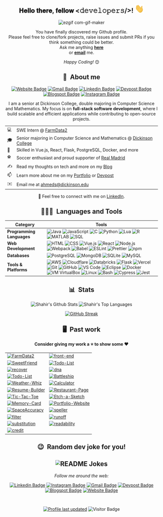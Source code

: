 <div align="center">
<h2> 𝐇𝐞𝐥𝐥𝐨 𝐭𝐡𝐞𝐫𝐞, 𝐟𝐞𝐥𝐥𝐨𝐰 <𝚍𝚎𝚟𝚎𝚕𝚘𝚙𝚎𝚛𝚜/>! <img src="https://github.com/ABSphreak/ABSphreak/blob/master/gifs/Hi.gif" width="30"></h2>
</div>

<div align="center" width="50">

![ezgif com-gif-maker](https://user-images.githubusercontent.com/98346408/205467195-d595274e-f00f-440e-98aa-fa92bb56779d.gif)

</div>


<div align="center">
  
You have finally discovered my Github profile. <br>
Please feel free to clone/fork projects, raise issues and submit PRs if you think something could be better. <br>
Ask me anything <a href="https://github.com/Shahir-47/Shahir-47/issues/new"><b>here</b></a><br>
or <a href="mailto:ahmeds@dickinson.edu"><b>email</b></a> me.

<i>Happy Coding!</i> 😊
 
</div>

<div align="center">

## 👨 &nbsp;About me
[![Website Badge](https://img.shields.io/badge/-Visit%20My%20Website-333333?style=flat&logo=semanticui&logoColor=white)](https://shahir-47.github.io/Portfolio-Website/# "Visit My Website")
[![Gmail Badge](https://img.shields.io/badge/-Email%20Me-c14438?style=flat&logo=gmail&logoColor=white)](mailto:ahmeds@dickinson.edu "Send an Email")
[![Linkedin Badge](https://img.shields.io/badge/-Connect%20on%20LinkedIn-0077b5?style=flat&logo=linkedin&logoColor=white)](https://www.linkedin.com/in/shahir47/ "Connect on LinkedIn")
[![Devpost Badge](https://img.shields.io/badge/-Check%20out%20My%20Devpost-003e54?style=flat&logo=devpost&logoColor=white)](https://devpost.com/shahir-47 "See My Devpost Projects")
[![Blogspot Badge](https://img.shields.io/badge/-Read%20My%20Blogspot-FF5722?style=flat&logo=blogger&logoColor=white)](https://shahir-47.blogspot.com/ "Read My Blog")
[![Instagram Badge](https://img.shields.io/badge/-Follow%20on%20Instagram-E4405F?style=flat&logo=instagram&logoColor=white)](https://instagram.com/shahirahmed._ "Follow Me on Instagram")


I am a senior at Dickinson College, double majoring in Computer Science and Mathematics. My focus is on **full-stack software development**, where I build scalable and efficient applications while contributing to open-source projects.

<table align="center">
  <tr>
    <td>💻</td>
    <td>SWE Intern @ <a href="https://github.com/FarmData2">FarmData2</a></td>
  </tr>
  <tr>
    <td>🎓</td>
    <td>Senior majoring in Computer Science and Mathematics @ <a href="https://www.dickinson.edu/">Dickinson College</a></td>
  </tr>
  <tr>
    <td>🌟</td>
    <td>Skilled in Vue.js, React, Flask, PostgreSQL, Docker, and more</td>
  </tr>
  <tr>
    <td>⚽</td>
    <td>Soccer enthusiast and proud supporter of <a href="https://www.realmadrid.com/en">Real Madrid</a></td>
  </tr>
  <tr>
    <td>✍️</td>
    <td>Read my thoughts on tech and more on my <a href="https://shahir-47.blogspot.com/">Blog</a></td>
  </tr>
  <tr>
    <td>📫</td>
    <td>Learn more about me on my <a href="https://shahir-47.github.io/Portfolio-Website/">Portfolio</a> or <a href="https://devpost.com/ahmeds561">Devpost</a></td>
  </tr>
   <tr>
    <td>✉️</td>
    <td>Email me at <a href="mailto:ahmeds@dickinson.edu">ahmeds@dickinson.edu</a></td>
  </tr>
</table>

💬 Feel free to connect with me on [LinkedIn](https://linkedin.com/in/shahir47/).

</div>


<div align="center">
  
 ## 👨🏻‍💻 &nbsp;Languages and Tools <br />

<table>
  <thead>
    <tr>
      <th>Category</th>
      <th>Tools</th>
    </tr>
  </thead>
  <tbody>
    <tr>
      <td><strong>Programming Languages</strong></td>
      <td>
        <img src="https://img.shields.io/badge/Java-ED8B00?style=for-the-badge&logo=java&logoColor=white" alt="Java">
        <img src="https://img.shields.io/badge/JavaScript-F7DF1E?style=for-the-badge&logo=javascript&logoColor=black" alt="JavaScript">
        <img src="https://img.shields.io/badge/C-00599C?style=for-the-badge&logo=c&logoColor=white" alt="C">
        <img src="https://img.shields.io/badge/Python-3776AB?style=for-the-badge&logo=python&logoColor=white" alt="Python">
        <img src="https://img.shields.io/badge/Lua-2C2D72?style=for-the-badge&logo=lua&logoColor=white" alt="Lua">
        <img src="https://img.shields.io/badge/R-276DC3?style=for-the-badge&logo=r&logoColor=white" alt="R">
        <img src="https://img.shields.io/badge/MATLAB-0076A8?style=for-the-badge&logo=mathworks&logoColor=white" alt="MATLAB">
        <img src="https://img.shields.io/badge/SQL-003B57?style=for-the-badge&logo=postgresql&logoColor=white" alt="SQL">
      </td>
    </tr>
    <tr>
      <td><strong>Web Development</strong></td>
      <td>
        <img src="https://img.shields.io/badge/HTML5-E34F26?style=for-the-badge&logo=html5&logoColor=white" alt="HTML">
        <img src="https://img.shields.io/badge/CSS3-1572B6?style=for-the-badge&logo=css3&logoColor=white" alt="CSS">
        <img src="https://img.shields.io/badge/Vue.js-4FC08D?style=for-the-badge&logo=vue.js&logoColor=white" alt="Vue.js">
        <img src="https://img.shields.io/badge/React-61DAFB?style=for-the-badge&logo=react&logoColor=black" alt="React">
        <img src="https://img.shields.io/badge/Node.js-339933?style=for-the-badge&logo=node.js&logoColor=white" alt="Node.js">
        <img src="https://img.shields.io/badge/Webpack-8DD6F9?style=for-the-badge&logo=webpack&logoColor=black" alt="Webpack">
        <img src="https://img.shields.io/badge/Babel-F9DC3E?style=for-the-badge&logo=babel&logoColor=black" alt="Babel">
        <img src="https://img.shields.io/badge/ESLint-4B32C3?style=for-the-badge&logo=eslint&logoColor=white" alt="ESLint">
        <img src="https://img.shields.io/badge/Prettier-F7B93E?style=for-the-badge&logo=prettier&logoColor=white" alt="Prettier">
        <img src="https://img.shields.io/badge/npm-CB3837?style=for-the-badge&logo=npm&logoColor=white" alt="npm">
      </td>
    </tr>
    <tr>
      <td><strong>Databases</strong></td>
      <td>
        <img src="https://img.shields.io/badge/PostgreSQL-336791?style=for-the-badge&logo=postgresql&logoColor=white" alt="PostgreSQL">
        <img src="https://img.shields.io/badge/MongoDB-47A248?style=for-the-badge&logo=mongodb&logoColor=white" alt="MongoDB">
        <img src="https://img.shields.io/badge/SQLite-003B57?style=for-the-badge&logo=sqlite&logoColor=white" alt="SQLite">
        <img src="https://img.shields.io/badge/MySQL-4479A1?style=for-the-badge&logo=mysql&logoColor=white" alt="MySQL">
      </td>
    </tr>
    <tr>
      <td><strong>Tools & Platforms</strong></td>
      <td>
        <img src="https://img.shields.io/badge/AWS-232F3E?style=for-the-badge&logo=amazon-aws&logoColor=white" alt="AWS">
        <img src="https://img.shields.io/badge/Cloudflare-F38020?style=for-the-badge&logo=cloudflare&logoColor=white" alt="Cloudflare">
        <img src="https://img.shields.io/badge/Databricks-FF3621?style=for-the-badge&logo=databricks&logoColor=white" alt="Databricks">
        <img src="https://img.shields.io/badge/Flask-000000?style=for-the-badge&logo=flask&logoColor=white" alt="Flask">
        <img src="https://img.shields.io/badge/Vercel-000000?style=for-the-badge&logo=vercel&logoColor=white" alt="Vercel">
        <img src="https://img.shields.io/badge/Git-F05032?style=for-the-badge&logo=git&logoColor=white" alt="Git">
        <img src="https://img.shields.io/badge/GitHub-181717?style=for-the-badge&logo=github&logoColor=white" alt="GitHub">
        <img src="https://img.shields.io/badge/VS%20Code-0078D4?style=for-the-badge&logo=visual%20studio%20code&logoColor=white" alt="VS Code">
        <img src="https://img.shields.io/badge/Eclipse-2C2255?style=for-the-badge&logo=eclipse&logoColor=white" alt="Eclipse">
        <img src="https://img.shields.io/badge/Docker-2496ED?style=for-the-badge&logo=docker&logoColor=white" alt="Docker">
        <img src="https://img.shields.io/badge/VirtualBox-183A61?style=for-the-badge&logo=virtualbox&logoColor=white" alt="VM VirtualBox">
        <img src="https://img.shields.io/badge/Linux-FCC624?style=for-the-badge&logo=linux&logoColor=black" alt="Linux">
        <img src="https://img.shields.io/badge/Bash-4EAA25?style=for-the-badge&logo=gnu-bash&logoColor=white" alt="Bash">
        <img src="https://img.shields.io/badge/Cypress-17202C?style=for-the-badge&logo=cypress&logoColor=white" alt="Cypress">
        <img src="https://img.shields.io/badge/Jest-C21325?style=for-the-badge&logo=jest&logoColor=white" alt="Jest">
      </td>
    </tr>
  </tbody>
</table>

</div>
<div align="center">

## 📊 &nbsp;Stats
<img align="center" src="https://github-readme-stats-2cpj.vercel.app/api?username=Shahir-47&include_all_commits=true&count_private=true&show_icons=true&hide_border=true&line_height=20&title_color=7A7ADB&icon_color=2234AE&text_color=D3D3D3&bg_color=00000000" alt="Shahir's Github Stats">

<img align="center" src="https://github-readme-stats.vercel.app/api/top-langs/?username=Shahir-47&layout=compact&hide_border=true&card_width=495&title_color=7A7ADB&text_color=D3D3D3&bg_color=00000000" alt="Shahir's Top Languages">

[![GitHub Streak](https://github-readme-streak-stats.herokuapp.com/?user=Shahir-47&theme=default&background=00000000&title_color=7A7ADB&ring=7A7ADB&fire=7A7ADB&currStreakLabel=7A7ADB&&hide_border=true&sideNums=D3D3D3&sideLabels=D3D3D3&dates=D3D3D3&currStreakNum=D3D3D3)](https://git.io/streak-stats)


 ## 🖥 &nbsp;Past work

<strong>Consider giving my work a :star: to show some :heart:</strong>

<table>
  <tr>
    <td>
      <a href="https://github.com/FarmData2/FarmData2">
        <img src="https://github-readme-stats-2cpj.vercel.app/api/pin/?username=braughtg&repo=FarmData2&bg_color=0d1116&title_color=ce09ec&text_color=a4aacb&icon_color=007ec6&cache_seconds=30" alt="FarmData2">
      </a>
    </td>
    <td>
      <a href="https://github.com/HackHarvard2024-Team/front-end">
        <img src="https://github-readme-stats-2cpj.vercel.app/api/pin/?username=Shahir-47&repo=front-end&bg_color=0d1116&title_color=ce09ec&text_color=a4aacb&icon_color=007ec6&cache_seconds=30" alt="front-end">
      </a>
    </td>
  </tr>
  <tr>
    <td>
      <a href="https://github.com/dmicz/SweetFriend">
        <img src="https://github-readme-stats-2cpj.vercel.app/api/pin/?username=dmicz&repo=SweetFriend&bg_color=0d1116&title_color=ce09ec&text_color=a4aacb&icon_color=007ec6&cache_seconds=30" alt="SweetFriend">
      </a>
    </td>
    <td>
      <a href="https://github.com/Shahir-47/Todo-List">
        <img src="https://github-readme-stats-2cpj.vercel.app/api/pin/?username=Shahir-47&repo=Todo-List&bg_color=0d1116&title_color=ce09ec&text_color=a4aacb&icon_color=007ec6&cache_seconds=30" alt="Todo-List">
      </a>
    </td>
  </tr>
  <tr>
    <td>
      <a href="https://github.com/Shahir-47/recover">
        <img src="https://github-readme-stats-2cpj.vercel.app/api/pin/?username=Shahir-47&repo=recover&bg_color=0d1116&title_color=ce09ec&text_color=a4aacb&icon_color=007ec6&cache_seconds=30" alt="recover">
      </a>
    </td>
    <td>
      <a href="https://github.com/Shahir-47/dna">
        <img src="https://github-readme-stats-2cpj.vercel.app/api/pin/?username=Shahir-47&repo=dna&bg_color=0d1116&title_color=ce09ec&text_color=a4aacb&icon_color=007ec6&cache_seconds=30" alt="dna">
      </a>
    </td>
  </tr>
  <tr>
    <td>
      <a href="https://github.com/Shahir-47/Todo-List">
        <img src="https://github-readme-stats-2cpj.vercel.app/api/pin/?username=Shahir-47&repo=Todo-List&bg_color=0d1116&title_color=ce09ec&text_color=a4aacb&icon_color=007ec6&cache_seconds=30" alt="Todo-List">
      </a>
    </td>
    <td>
      <a href="https://github.com/Shahir-47/Battleship">
        <img src="https://github-readme-stats-2cpj.vercel.app/api/pin/?username=Shahir-47&repo=Battleship&bg_color=0d1116&title_color=ce09ec&text_color=a4aacb&icon_color=007ec6&cache_seconds=30" alt="Battleship">
      </a>
    </td>
  </tr>
  <tr>
    <td>
      <a href="https://github.com/Shahir-47/Weather-Whiz">
        <img src="https://github-readme-stats-2cpj.vercel.app/api/pin/?username=Shahir-47&repo=Weather-Whiz&bg_color=0d1116&title_color=ce09ec&text_color=a4aacb&icon_color=007ec6&cache_seconds=30" alt="Weather-Whiz">
      </a>
    </td>
    <td>
      <a href="https://github.com/Shahir-47/Calculator">
        <img src="https://github-readme-stats-2cpj.vercel.app/api/pin/?username=Shahir-47&repo=Calculator&bg_color=0d1116&title_color=ce09ec&text_color=a4aacb&icon_color=007ec6&cache_seconds=30" alt="Calculator">
      </a>
    </td>
  </tr>
  <tr>
    <td>
      <a href="https://github.com/Shahir-47/Resume-Builder">
        <img src="https://github-readme-stats-2cpj.vercel.app/api/pin/?username=Shahir-47&repo=Resume-Builder&bg_color=0d1116&title_color=ce09ec&text_color=a4aacb&icon_color=007ec6&cache_seconds=30" alt="Resume-Builder">
      </a>
    </td>
    <td>
      <a href="https://github.com/Shahir-47/Restaurant-Page">
        <img src="https://github-readme-stats-2cpj.vercel.app/api/pin/?username=Shahir-47&repo=Restaurant-Page&bg_color=0d1116&title_color=ce09ec&text_color=a4aacb&icon_color=007ec6&cache_seconds=30" alt="Restaurant-Page">
      </a>
    </td>
  </tr>
  <tr>
    <td>
      <a href="https://github.com/Shahir-47/Tic-Tac-Toe">
        <img src="https://github-readme-stats-2cpj.vercel.app/api/pin/?username=Shahir-47&repo=Tic-Tac-Toe&bg_color=0d1116&title_color=ce09ec&text_color=a4aacb&icon_color=007ec6&cache_seconds=30" alt="Tic-Tac-Toe">
      </a>
    </td>
    <td>
      <a href="https://github.com/Shahir-47/Etch-a-Sketch">
        <img src="https://github-readme-stats-2cpj.vercel.app/api/pin/?username=Shahir-47&repo=Etch-a-Sketch&bg_color=0d1116&title_color=ce09ec&text_color=a4aacb&icon_color=007ec6&cache_seconds=30" alt="Etch-a-Sketch">
      </a>
    </td>
  </tr>
  <tr>
    <td>
      <a href="https://github.com/Shahir-47/Memory-Card">
        <img src="https://github-readme-stats-2cpj.vercel.app/api/pin/?username=Shahir-47&repo=Memory-Card&bg_color=0d1116&title_color=ce09ec&text_color=a4aacb&icon_color=007ec6&cache_seconds=30" alt="Memory-Card">
      </a>
    </td>
    <td>
      <a href="https://github.com/Shahir-47/Portfolio-Website">
        <img src="https://github-readme-stats-2cpj.vercel.app/api/pin/?username=Shahir-47&repo=Portfolio-Website&bg_color=0d1116&title_color=ce09ec&text_color=a4aacb&icon_color=007ec6&cache_seconds=30" alt="Portfolio-Website">
      </a>
    </td>
  </tr>
  <tr>
    <td>
      <a href="https://github.com/Shahir-47/SpaceAccuracy">
        <img src="https://github-readme-stats-2cpj.vercel.app/api/pin/?username=Shahir-47&repo=SpaceAccuracy&bg_color=0d1116&title_color=ce09ec&text_color=a4aacb&icon_color=007ec6&cache_seconds=30" alt="SpaceAccuracy">
      </a>
    </td>
    <td>
      <a href="https://github.com/Shahir-47/speller">
        <img src="https://github-readme-stats-2cpj.vercel.app/api/pin/?username=Shahir-47&repo=speller&bg_color=0d1116&title_color=ce09ec&text_color=a4aacb&icon_color=007ec6&cache_seconds=30" alt="speller">
      </a>
    </td>
  </tr>
  <tr>
    <td>
      <a href="https://github.com/Shahir-47/filter">
        <img src="https://github-readme-stats-2cpj.vercel.app/api/pin/?username=Shahir-47&repo=filter&bg_color=0d1116&title_color=ce09ec&text_color=a4aacb&icon_color=007ec6&cache_seconds=30" alt="filter">
      </a>
    </td>
    <td>
      <a href="https://github.com/Shahir-47/runoff">
        <img src="https://github-readme-stats-2cpj.vercel.app/api/pin/?username=Shahir-47&repo=runoff&bg_color=0d1116&title_color=ce09ec&text_color=a4aacb&icon_color=007ec6&cache_seconds=30" alt="runoff">
      </a>
    </td>
  </tr>
  <tr>
    <td>
      <a href="https://github.com/Shahir-47/substitution">
        <img src="https://github-readme-stats-2cpj.vercel.app/api/pin/?username=Shahir-47&repo=substitution&bg_color=0d1116&title_color=ce09ec&text_color=a4aacb&icon_color=007ec6&cache_seconds=30" alt="substitution">
      </a>
    </td>
    <td>
      <a href="https://github.com/Shahir-47/readability">
        <img src="https://github-readme-stats-2cpj.vercel.app/api/pin/?username=Shahir-47&repo=readability&bg_color=0d1116&title_color=ce09ec&text_color=a4aacb&icon_color=007ec6&cache_seconds=30" alt="readability">
      </a>
    </td>
  </tr>
  <tr>
    <td>
      <a href="https://github.com/Shahir-47/credit">
        <img src="https://github-readme-stats-2cpj.vercel.app/api/pin/?username=Shahir-47&repo=credit&bg_color=0d1116&title_color=ce09ec&text_color=a4aacb&icon_color=007ec6&cache_seconds=30" alt="credit">
      </a>
    </td>
    <td></td>
  </tr>
</table>

## 😉 &nbsp;Random dev joke for you!
<img align="center" src="https://readme-jokes.vercel.app/api?bgColor=%23073b4c&textColor=%2306d6a0&aColor=%2306d6a0&borderColor=%2306d6a0" alt="README Jokes"></a>
---

<i>Follow me around the web:</i><br>

[![Linkedin Badge](https://img.shields.io/badge/-LinkedIn-0072b1?style=flat&logo=Linkedin&logoColor=white)](https://www.linkedin.com/in/shahir47/ "Connect on LinkedIn")
[![Instagram Badge](https://img.shields.io/badge/-Instagram-E4405F?style=flat&logo=Instagram&logoColor=white)](https://www.instagram.com/shahirahmed._/ "Visit My Instagram")
[![Gmail Badge](https://img.shields.io/badge/-Email-D14836?style=flat&logo=Gmail&logoColor=white)](mailto:ahmeds@dickinson.edu "Connect via Email")
[![Devpost Badge](https://img.shields.io/badge/-Devpost-003E54?style=flat&logo=Devpost&logoColor=white)](https://devpost.com/shahir-47 "Visit My Devpost")
[![Blogspot Badge](https://img.shields.io/badge/-Blogspot-FF5722?style=flat&logo=Blogger&logoColor=white)](https://shahir-47.blogspot.com/ "Read My Blogspot")
[![Website Badge](https://img.shields.io/badge/-Portfolio-333333?style=flat&logo=semanticui&logoColor=white)](https://shahir-47.github.io/Portfolio-Website/# "Visit My Portfolio")

<br>

[![Profile last updated](https://img.shields.io/github/last-commit/Shahir-47/Shahir-47?label=Last%20updated&style=flat)](https://github.com/Shahir-47/Shahir-47/commits)   ![Visitor Badge](https://visitor-badge.laobi.icu/badge?page_id=Shahir-47.Shahir-47)



